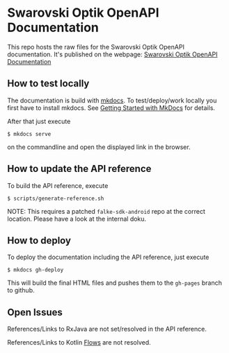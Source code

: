 # Swarovski Optik OpenAPI Documentation

This repo hosts the raw files for the Swarovski Optik OpenAPI documentation.
It's published on the webpage:
[Swarovski Optik OpenAPI Documentation](https://swarovskioptik.github.io/openapi-docu/)


## How to test locally

The documentation is build with [mkdocs](https://www.mkdocs.org/). To
test/deploy/work locally you first have to install mkdocs. See
[Getting Started with MkDocs](https://www.mkdocs.org/getting-started/) for
details.

After that just execute

    $ mkdocs serve

on the commandline and open the displayed link in the browser.


## How to update the API reference

To build the API reference, execute

    $ scripts/generate-reference.sh

NOTE: This requires a patched `falke-sdk-android` repo at the correct location.
Please have a look at the internal doku.


## How to deploy

To deploy the documentation including the API reference, just execute

    $ mkdocs gh-deploy

This will build the final HTML files and pushes them to the `gh-pages` branch
to github.


## Open Issues

References/Links to RxJava are not set/resolved in the API reference.

References/Links to Kotlin
[Flows](https://kotlinlang.org/api/kotlinx.coroutines/kotlinx-coroutines-core/kotlinx.coroutines.flow/-flow/)
are not resolved.
